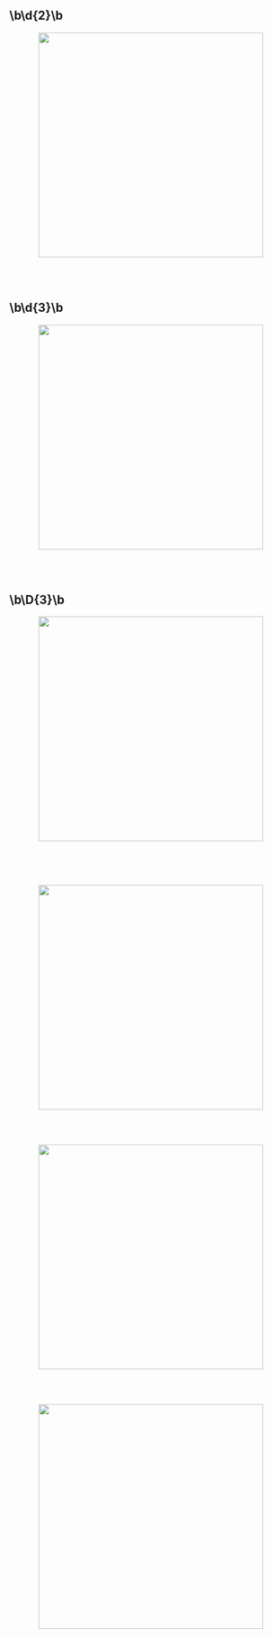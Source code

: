 ## \b\d{2}\b

<p align="center"><img src="https://cdn.jsdelivr.net/gh/zb9678/img@main/im7/03.04:16:38:01.png" style="width:400px;"></p><br><br>

## \b\d{3}\b

<p align="center"><img src="https://cdn.jsdelivr.net/gh/zb9678/img@main/im7/03.04:16:46:07.png" style="width:400px;"></p><br><br>

## \b\D{3}\b

<p align="center"><img src="https://cdn.jsdelivr.net/gh/zb9678/img@main/im7/03.04:16:56:25.png" style="width:400px;"></p><br><br>

##

<p align="center"><img src="https://cdn.jsdelivr.net/gh/zb9678/img@main/im7/03.04:16:29:13.png" style="width:400px;"></p><br><br>

<p align="center"><img src="https://cdn.jsdelivr.net/gh/zb9678/img@main/im7/03.04:16:29:58.png" style="width:400px;"></p><br><br>

<p align="center"><img src="https://cdn.jsdelivr.net/gh/zb9678/img@main/im7/03.04:16:31:55.png" style="width:400px;"></p>